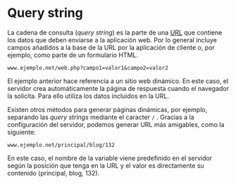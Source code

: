 # Query string

La cadena de consulta (_query string_) es la parte de una [URL](https://es.wikipedia.org/wiki/URL) que contiene los datos que deben enviarse a la aplicación web. Por lo general incluye campos añadidos a la base de la URL por la aplicación de cliente o, por ejemplo, como parte de un formulario HTML.

`www.ejemplo.net/web.php?campo1=valor1&campo2=valor2`

El ejemplo anterior hace referencia a un sitio web dinámico. En este caso, el servidor crea automáticamente la página de respuesta cuando el navegador la solicita. Para ello utiliza los datos incluidos en la URL.

Existen otros métodos para generar páginas dinámicas, por ejemplo, separando las _query strings_ mediante el caracter `/` . Gracias a la configuración del servidor, podemos generar URL más amigables, como la siguiente:

`www.ejemplo.net/principal/blog/132`

En este caso, el nombre de la variable viene predefinido en el servidor según la posición que tenga en la URL y el valor es directamente su contenido (principal, blog, 132).
